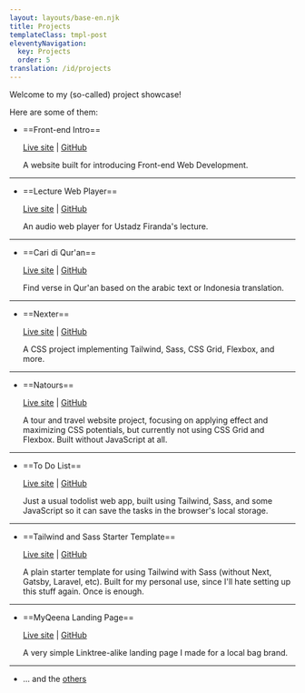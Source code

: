 ```yaml
---
layout: layouts/base-en.njk
title: Projects
templateClass: tmpl-post
eleventyNavigation:
  key: Projects
  order: 5
translation: /id/projects
---
```


Welcome to my (so-called) project showcase!

Here are some of them:

- ==Front-end Intro==

  [Live site](https://mufidu.github.io/frontend-intro) | [GitHub](https://github.com/mufidu/frontend-intro)

  A website built for introducing Front-end Web Development.

---

- ==Lecture Web Player==

  [Live site](https://mufidu.github.io/kajian-ufa) | [GitHub](https://github.com/mufidu/kajian-ufa)

  An audio web player for Ustadz Firanda's lecture.

---

- ==Cari di Qur'an==

  [Live site](https://mufidu.github.io/caridiquran) | [GitHub](https://github.com/mufidu/caridiquran)

  Find verse in Qur'an based on the arabic text or Indonesia translation.

---

- ==Nexter==

  [Live site](https://mufidu.github.io/nexter) | [GitHub](https://github.com/mufidu/nexter)

  A CSS project implementing Tailwind, Sass, CSS Grid, Flexbox, and more.

---

- ==Natours==

  [Live site](https://mufidu.github.io/natours) | [GitHub](https://github.com/mufidu/natours)

  A tour and travel website project, focusing on applying effect and maximizing CSS potentials, but currently not using CSS Grid and Flexbox.
  Built without JavaScript at all.

---

- ==To Do List==

  [Live site](https://mufidu.github.io/todolist/) | [GitHub](https://github.com/mufidu/todolist/)

  Just a usual todolist web app, built using Tailwind, Sass, and some JavaScript so it can save the tasks in the browser's local storage.

---

- ==Tailwind and Sass Starter Template==

  [Live site](https://mufidu.github.io/tailwind-sass-starter/) | [GitHub](https://github.com/mufidu/tailwind-sass-starter)

  A plain starter template for using Tailwind with Sass (without Next, Gatsby, Laravel, etc). Built for my personal use, since I'll hate setting up this stuff again. Once is enough.

---

- ==MyQeena Landing Page==

  [Live site](https://myqeena.my.id) | [GitHub](https://github.com/mufidu/myqeena.my.id)

  A very simple Linktree-alike landing page I made for a local bag brand.

---

- ... and the [others](https://mufidu.github.io/others)
